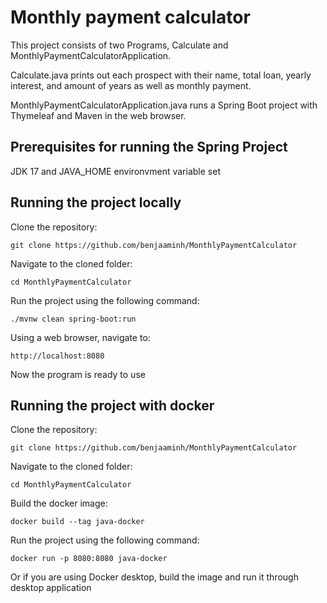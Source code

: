 # Monthly payment calculator
This project consists of two Programs, Calculate and MonthlyPaymentCalculatorApplication.

Calculate.java prints out each prospect with their name, total loan, yearly interest, and amount of years as well as monthly payment.

MonthlyPaymentCalculatorApplication.java runs a Spring Boot project with Thymeleaf and Maven in the web browser.

## Prerequisites for running the Spring Project
JDK 17 and JAVA_HOME environvment variable set

## Running the project locally
Clone the repository: 
```
git clone https://github.com/benjaaminh/MonthlyPaymentCalculator
```
Navigate to the cloned folder:
```
cd MonthlyPaymentCalculator
```
Run the project using the following command:
```
./mvnw clean spring-boot:run
```
Using a web browser, navigate to:
```
http://localhost:8080
```
Now the program is ready to use

## Running the project with docker
Clone the repository:
```
git clone https://github.com/benjaaminh/MonthlyPaymentCalculator
```
Navigate to the cloned folder:
```
cd MonthlyPaymentCalculator
```
Build the docker image:
```
docker build --tag java-docker
```
Run the project using the following command:
```
docker run -p 8080:8080 java-docker
```
Or if you are using Docker desktop, build the image and run it through desktop application

